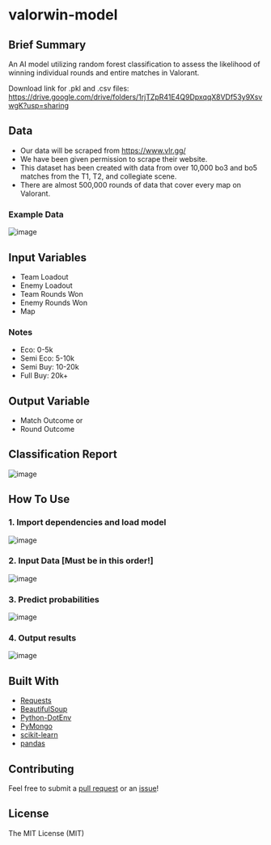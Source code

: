 # valorwin-model

## Brief Summary

An AI model utilizing random forest classification to assess the likelihood of winning individual rounds and entire matches in Valorant.

Download link for .pkl and .csv files:
https://drive.google.com/drive/folders/1rjTZpR41E4Q9DpxqqX8VDf53y9XsvwgK?usp=sharing

## Data

- Our data will be scraped from https://www.vlr.gg/
- We have been given permission to scrape their website.
- This dataset has been created with data from over 10,000 bo3 and bo5 matches from the T1, T2, and collegiate scene.
- There are almost 500,000 rounds of data that cover every map on Valorant.

### Example Data
![image](https://github.com/josephsookim/valorwin-model/assets/13972507/9a23b71f-af5c-4b57-ad18-76baf0ed05a0)


## Input Variables

- Team Loadout
- Enemy Loadout
- Team Rounds Won
- Enemy Rounds Won
- Map

### Notes

- Eco: 0-5k
- Semi Eco: 5-10k
- Semi Buy: 10-20k
- Full Buy: 20k+

## Output Variable

- Match Outcome
  or
- Round Outcome

## Classification Report
![image](https://github.com/josephsookim/valorwin-model/assets/13972507/fd38daef-d956-48ed-bd4d-69fca61c9a39)

## How To Use
### 1. Import dependencies and load model
![image](https://github.com/josephsookim/valorwin-model/assets/13972507/a3af80c9-f3cc-4b03-bc41-14c1374b0239)

### 2. Input Data [Must be in this order!]
![image](https://github.com/josephsookim/valorwin-model/assets/13972507/1a60505f-257e-4b64-8596-f52f939ae285)

### 3. Predict probabilities
![image](https://github.com/josephsookim/valorwin-model/assets/13972507/65524bd0-e4c8-46df-8f9b-45d1c3db877e)

### 4. Output results
![image](https://github.com/josephsookim/valorwin-model/assets/13972507/ec84566c-0560-43d0-9eb8-9b48579bc8bd)





## Built With

- [Requests](https://requests.readthedocs.io/en/master/)
- [BeautifulSoup](https://www.crummy.com/software/BeautifulSoup/)
- [Python-DotEnv](https://pypi.org/project/python-dotenv/)
- [PyMongo](https://pypi.org/project/pymongo/)
- [scikit-learn](https://scikit-learn.org/stable/install.html)
- [pandas](https://pandas.pydata.org/pandas-docs/stable/getting_started/install.html)

## Contributing

Feel free to submit a [pull request](https://github.com/josephsookim/valorwin-model/pull/new/master) or an [issue](https://github.com/josephsookim/valorwin-model/issues/new)!

## License

The MIT License (MIT)
